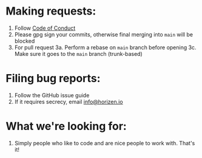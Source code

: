# Making requests:

1. Follow [Code of Conduct](./CODE_OF_CONDUCT.md)
2. Please gpg sign your commits, otherwise final merging into `main` will be blocked
3. For pull request
   3a. Perform a rebase on `main` branch before opening
   3c. Make sure it goes to the `main` branch (trunk-based)


# Filing bug reports:

1. Follow the GitHub issue guide
2. If it requires secrecy, email info@horizen.io

# What we're looking for:

1. Simply people who like to code and are nice people to work with. That's it!

